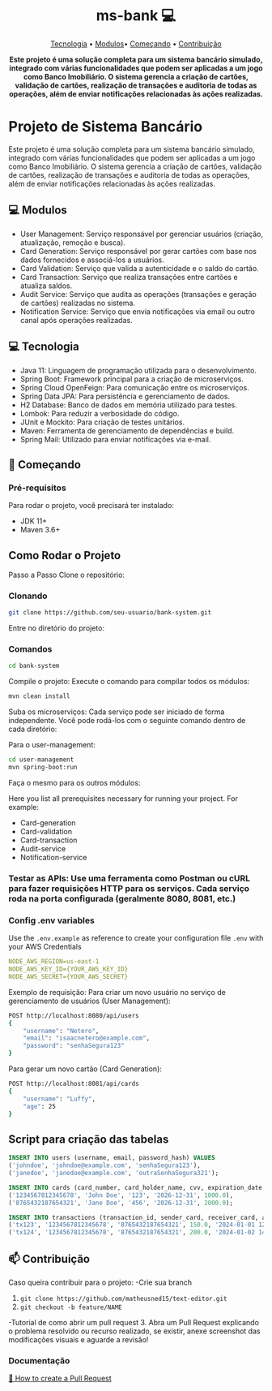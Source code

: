 <h1 align="center" style="font-weight: bold;">ms-bank 💻</h1>

<p align="center">
 <a href="#tech">Tecnologia</a> •
 <a href="#Modulos">Modulos</a>•
 <a href="#started">Começando</a> • 
 <a href="#contribute">Contribuição</a>
</p>

<p align="center">
    <b>Este projeto é uma solução completa para um sistema bancário simulado, integrado com várias funcionalidades que podem ser aplicadas a um jogo como Banco Imobiliário. O sistema gerencia a criação de cartões, validação de cartões, realização de transações e auditoria de todas as operações, além de enviar notificações relacionadas às ações realizadas.</b>
</p>

# Projeto de Sistema Bancário
Este projeto é uma solução completa para um sistema bancário simulado, integrado com várias funcionalidades que podem ser aplicadas a um jogo como Banco Imobiliário. O sistema gerencia a criação de cartões, validação de cartões, realização de transações e auditoria de todas as operações, além de enviar notificações relacionadas às ações realizadas.

<h2 id="Modulos">💻 Modulos</h2>

- User Management: Serviço responsável por gerenciar usuários (criação, atualização, remoção e busca).
- Card Generation: Serviço responsável por gerar cartões com base nos dados fornecidos e associá-los a usuários.
- Card Validation: Serviço que valida a autenticidade e o saldo do cartão.
- Card Transaction: Serviço que realiza transações entre cartões e atualiza saldos.
- Audit Service: Serviço que audita as operações (transações e geração de cartões) realizadas no sistema.
- Notification Service: Serviço que envia notificações via email ou outro canal após operações realizadas.


<h2 id="tech">💻 Tecnologia</h2>

- Java 11: Linguagem de programação utilizada para o desenvolvimento.
- Spring Boot: Framework principal para a criação de microserviços.
- Spring Cloud OpenFeign: Para comunicação entre os microserviços.
- Spring Data JPA: Para persistência e gerenciamento de dados.
- H2 Database: Banco de dados em memória utilizado para testes.
- Lombok: Para reduzir a verbosidade do código.
- JUnit e Mockito: Para criação de testes unitários.
- Maven: Ferramenta de gerenciamento de dependências e build.
- Spring Mail: Utilizado para enviar notificações via e-mail.


<h2 id="started">🚀 Começando</h2>
<h3>Pré-requisitos</h3>
Para rodar o projeto, você precisará ter instalado:

- JDK 11+
- Maven 3.6+

## Como Rodar o Projeto
Passo a Passo
Clone o repositório:

<h3>Clonando</h3>

```bash
git clone https://github.com/seu-usuario/bank-system.git
```

Entre no diretório do projeto:

<h3>Comandos</h3>

```bash
cd bank-system
```
Compile o projeto: Execute o comando para compilar todos os módulos:

```bash
mvn clean install
```
Suba os microserviços: Cada serviço pode ser iniciado de forma independente. Você pode rodá-los com o seguinte comando dentro de cada diretório:

Para o user-management:

```bash
cd user-management
mvn spring-boot:run
```

Faça o mesmo para os outros módulos:

Here you list all prerequisites necessary for running your project. For example:

- Card-generation
- Card-validation
- Card-transaction
- Audit-service
- Notification-service

<h3>Testar as APIs: Use uma ferramenta como Postman ou cURL para fazer requisições HTTP para os serviços. Cada serviço roda na porta configurada (geralmente 8080, 8081, etc.)</h3>

<h3>Config .env variables</h2>

Use the `.env.example` as reference to create your configuration file `.env` with your AWS Credentials

```yaml
NODE_AWS_REGION=us-east-1
NODE_AWS_KEY_ID={YOUR_AWS_KEY_ID}
NODE_AWS_SECRET={YOUR_AWS_SECRET}
```

Exemplo de requisição:
Para criar um novo usuário no serviço de gerenciamento de usuários (User Management):

```bash
POST http://localhost:8080/api/users
{
    "username": "Netero",
    "email": "isaacnetero@example.com",
    "password": "senhaSegura123"
}
```
Para gerar um novo cartão (Card Generation):

```bash
POST http://localhost:8081/api/cards
{
    "username": "Luffy",
    "age": 25
}

```

## Script para criação das tabelas
```sql
INSERT INTO users (username, email, password_hash) VALUES 
('johndoe', 'johndoe@example.com', 'senhaSegura123'),
('janedoe', 'janedoe@example.com', 'outraSenhaSegura321');

INSERT INTO cards (card_number, card_holder_name, cvv, expiration_date, balance) VALUES 
('1234567812345678', 'John Doe', '123', '2026-12-31', 1000.0),
('8765432187654321', 'Jane Doe', '456', '2026-12-31', 2000.0);

INSERT INTO transactions (transaction_id, sender_card, receiver_card, amount, timestamp) VALUES 
('tx123', '1234567812345678', '8765432187654321', 150.0, '2024-01-01 12:00:00'),
('tx124', '1234567812345678', '8765432187654321', 200.0, '2024-01-02 14:30:00');
```

<h2 id="contribute">📫 Contribuição</h2>


Caso queira contribuir para o projeto:
-Crie sua branch
1. `git clone https://github.com/matheusned15/text-editor.git`
2. `git checkout -b feature/NAME`

-Tutorial de como abrir um pull request
3. Abra um Pull Request explicando o problema resolvido ou recurso realizado, se existir, anexe screenshot das modificações visuais e aguarde a revisão!

<h3>Documentação</h3>

[📝 How to create a Pull Request](https://www.atlassian.com/br/git/tutorials/making-a-pull-request)






